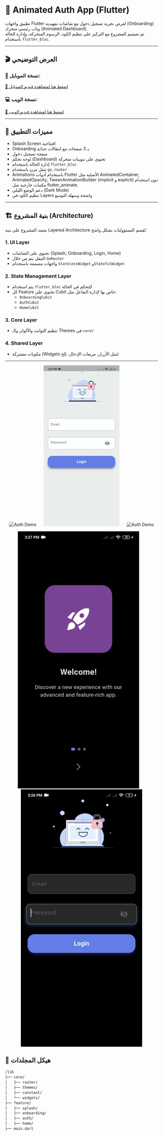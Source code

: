 # 🔐 Animated Auth App (Flutter)

تطبيق واجهات Flutter لعرض تجربة تسجيل دخول مع شاشات تمهيدية (Onboarding) وتاب رئيسي متحرك (Animated Dashboard).  
تم تصميم المشروع مع التركيز على تنظيم الكود، الرسوم المتحركة، وإدارة الحالة باستخدام `flutter_bloc`.

---

## 🎬 العرض التوضيحي

### 📱 نسخة الموبايل:
[🔗 اضغط هنا لمشاهدة فيديو الموبايل](https://drive.google.com/file/d/13DI712MnUke_Vi4YQ3Cl3WejQNo3Xp_x/view?usp=sharing)

### 💻 نسخة الويب:
[🔗 اضغط هنا لمشاهدة فيديو الويب](https://drive.google.com/file/d/1ELcgE2lDgm6aJY8J_EjAw-emTOa1FW_i/view?usp=sharing)

---

## 🧩 مميزات التطبيق

- Splash Screen افتتاحية
- Onboarding بـ 3 صفحات مع انتقالات جذابة
- صفحة تسجيل دخول 
- لوحة تحكم (Dashboard) تحتوي على تبويبات متحركة
- إدارة الحالة باستخدام `flutter_bloc`
- تنقل مرن باستخدام `go_router`
- Animations باستخدام أدوات Flutter الأصلية مثل AnimatedContainer, AnimatedOpacity, TweenAnimationBuilder (implicit و explicit)
دون استخدام مكتبات خارجية مثل flutter_animate.
- دعم الوضع الليلي (Dark Mode)
- تنظيم الكود في Layers واضحة وسهلة التوسع

---

## 🏗️ بنية المشروع (Architecture)

يعتمد المشروع على بنية Layered Architecture تُقسم المسؤوليات بشكل واضح:

### 1. UI Layer
- تحتوي على الشاشات (Splash, Onboarding, Login, Home)
- التنقل يتم من خلال `GoRouter`
- واجهات مصممة باستخدام `StatelessWidget` و`StatefulWidget` 

### 2. State Management Layer
- يتم استخدام `flutter_bloc` للتحكم في الحالة
- كل Feature تحتوي على Cubit خاص بها لإدارة التفاعل مثل:
  - `OnboardingCubit`
  - `AuthCubit`
  - `HomeCubit`

### 3. Core Layer
- تنظيم الثوابت والألوان والـ Themes في `core/`

### 4. Shared Layer
- مكونات مشتركة (Widgets مثل الأزرار، مربعات الإدخال، إلخ)

---
<p align="center">
  <img src="https://github.com/ahmedgfouad/Animated-Auth/blob/main/5.gif?raw=true" width="250" alt="Auth Demo" style="margin-right: 20px;" />
  <img src="https://github.com/ahmedgfouad/Animated-Auth/blob/main/1.gif?raw=true" width="250" alt="Auth Demo" style="margin-right: 20px;" />
  <img src="https://github.com/ahmedgfouad/Animated-Auth/blob/main/2.gif?raw=true" width="250" alt="Auth Demo" />
</p>

<p align="center">
  <img src="https://github.com/ahmedgfouad/Animated-Auth/blob/main/4.gif?raw=true" width="400" alt="Auth Demo" style="margin-right: 20px;" />
  <img src="https://github.com/ahmedgfouad/Animated-Auth/blob/main/3.gif?raw=true" width="400" alt="Auth Demo" />
</p>




## 📁 هيكل المجلدات

```bash
/lib
├── core/
│   ├── router/           
│   ├── themes/        
│   ├── constant/        
│   └── widgets/  
├── feature/
│   ├── splash/
│   ├── onboarding/
│   ├── auth/           
│   ├── home/                
├── main.dart
